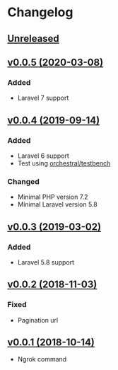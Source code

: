 # Changelog

## [Unreleased](https://github.com/jn-jairo/laravel-ngrok/compare/v0.0.5...master)

## [v0.0.5 (2020-03-08)](https://github.com/jn-jairo/laravel-ngrok/compare/v0.0.4...v0.0.5)

### Added
- Laravel 7 support

## [v0.0.4 (2019-09-14)](https://github.com/jn-jairo/laravel-ngrok/compare/v0.0.3...v0.0.4)

### Added
- Laravel 6 support
- Test using [orchestral/testbench](https://github.com/orchestral/testbench)

### Changed
- Minimal PHP version 7.2
- Minimal Laravel version 5.8

## [v0.0.3 (2019-03-02)](https://github.com/jn-jairo/laravel-ngrok/compare/v0.0.2...v0.0.3)

### Added
- Laravel 5.8 support

## [v0.0.2 (2018-11-03)](https://github.com/jn-jairo/laravel-ngrok/compare/v0.0.1...v0.0.2)

### Fixed
- Pagination url

## [v0.0.1 (2018-10-14)](https://github.com/jn-jairo/laravel-ngrok/commit/f5ffe623bd7c075c3c9eb58655e3841192f9b7d4)
- Ngrok command
